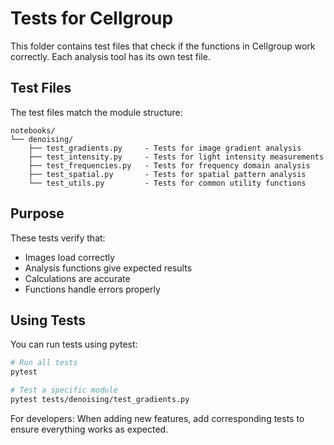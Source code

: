 # Tests for Cellgroup

This folder contains test files that check if the functions in Cellgroup work correctly. Each analysis tool has its own test file.

## Test Files

The test files match the module structure:

```
notebooks/
└── denoising/
    ├── test_gradients.py     - Tests for image gradient analysis
    ├── test_intensity.py     - Tests for light intensity measurements
    ├── test_frequencies.py   - Tests for frequency domain analysis
    ├── test_spatial.py       - Tests for spatial pattern analysis
    └── test_utils.py         - Tests for common utility functions
```

## Purpose

These tests verify that:
- Images load correctly
- Analysis functions give expected results 
- Calculations are accurate
- Functions handle errors properly

## Using Tests

You can run tests using pytest:

```bash
# Run all tests
pytest

# Test a specific module
pytest tests/denoising/test_gradients.py
```

For developers: When adding new features, add corresponding tests to ensure everything works as expected.